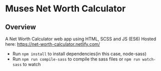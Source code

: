 # Muses Net Worth Calculator

## Overview

A Net Worth Calculator web app using HTML, SCSS and JS (ES6)
Hosted here: https://net-worth-calculator.netlify.com/


- Run `npm install` to install dependencies(in this case, node-sass)
- Run `npm run compile-sass` to compile the sass files or `npm run watch-sass` to watch

